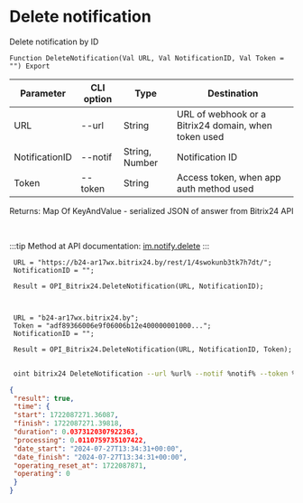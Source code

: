 ﻿---
sidebar_position: 3
---

# Delete notification
 Delete notification by ID



`Function DeleteNotification(Val URL, Val NotificationID, Val Token = "") Export`

 | Parameter | CLI option | Type | Destination |
 |-|-|-|-|
 | URL | --url | String | URL of webhook or a Bitrix24 domain, when token used |
 | NotificationID | --notif | String, Number | Notification ID |
 | Token | --token | String | Access token, when app auth method used |

 
 Returns: Map Of KeyAndValue - serialized JSON of answer from Bitrix24 API

<br/>

:::tip
Method at API documentation: [im.notify.delete](https://dev.1c-bitrix.ru/learning/course/index.php?COURSE_ID=93&LESSON_ID=12133)
:::
<br/>


```bsl title="Code example"
 URL = "https://b24-ar17wx.bitrix24.by/rest/1/4swokunb3tk7h7dt/";
 NotificationID = "";
 
 Result = OPI_Bitrix24.DeleteNotification(URL, NotificationID);
 
 
 
 URL = "b24-ar17wx.bitrix24.by";
 Token = "adf89366006e9f06006b12e400000001000...";
 NotificationID = "";
 
 Result = OPI_Bitrix24.DeleteNotification(URL, NotificationID, Token);
```
	


```sh title="CLI command example"
 
 oint bitrix24 DeleteNotification --url %url% --notif %notif% --token %token%

```

```json title="Result"
{
 "result": true,
 "time": {
 "start": 1722087271.36087,
 "finish": 1722087271.39818,
 "duration": 0.0373120307922363,
 "processing": 0.0110759735107422,
 "date_start": "2024-07-27T13:34:31+00:00",
 "date_finish": "2024-07-27T13:34:31+00:00",
 "operating_reset_at": 1722087871,
 "operating": 0
 }
}
```
